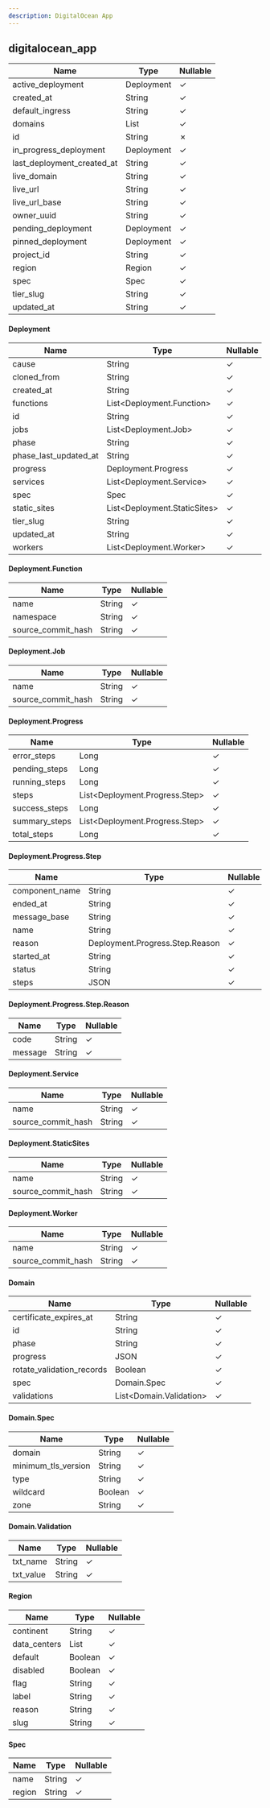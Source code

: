 ```yaml
---
description: DigitalOcean App
---
```

digitalocean_app
----------------

| **Name**                   | **Type**     | **Nullable** |
| -------------------------- | ------------ | ------------ |
| active_deployment          | Deployment   | &check;      |
| created_at                 | String       | &check;      |
| default_ingress            | String       | &check;      |
| domains                    | List<Domain> | &check;      |
| id                         | String       | &cross;      |
| in_progress_deployment     | Deployment   | &check;      |
| last_deployment_created_at | String       | &check;      |
| live_domain                | String       | &check;      |
| live_url                   | String       | &check;      |
| live_url_base              | String       | &check;      |
| owner_uuid                 | String       | &check;      |
| pending_deployment         | Deployment   | &check;      |
| pinned_deployment          | Deployment   | &check;      |
| project_id                 | String       | &check;      |
| region                     | Region       | &check;      |
| spec                       | Spec         | &check;      |
| tier_slug                  | String       | &check;      |
| updated_at                 | String       | &check;      |

#### Deployment
| **Name**              | **Type**                     | **Nullable** |
| --------------------- | ---------------------------- | ------------ |
| cause                 | String                       | &check;      |
| cloned_from           | String                       | &check;      |
| created_at            | String                       | &check;      |
| functions             | List<Deployment.Function>    | &check;      |
| id                    | String                       | &check;      |
| jobs                  | List<Deployment.Job>         | &check;      |
| phase                 | String                       | &check;      |
| phase_last_updated_at | String                       | &check;      |
| progress              | Deployment.Progress          | &check;      |
| services              | List<Deployment.Service>     | &check;      |
| spec                  | Spec                         | &check;      |
| static_sites          | List<Deployment.StaticSites> | &check;      |
| tier_slug             | String                       | &check;      |
| updated_at            | String                       | &check;      |
| workers               | List<Deployment.Worker>      | &check;      |

#### Deployment.Function
| **Name**           | **Type** | **Nullable** |
| ------------------ | -------- | ------------ |
| name               | String   | &check;      |
| namespace          | String   | &check;      |
| source_commit_hash | String   | &check;      |

#### Deployment.Job
| **Name**           | **Type** | **Nullable** |
| ------------------ | -------- | ------------ |
| name               | String   | &check;      |
| source_commit_hash | String   | &check;      |

#### Deployment.Progress
| **Name**      | **Type**                       | **Nullable** |
| ------------- | ------------------------------ | ------------ |
| error_steps   | Long                           | &check;      |
| pending_steps | Long                           | &check;      |
| running_steps | Long                           | &check;      |
| steps         | List<Deployment.Progress.Step> | &check;      |
| success_steps | Long                           | &check;      |
| summary_steps | List<Deployment.Progress.Step> | &check;      |
| total_steps   | Long                           | &check;      |

#### Deployment.Progress.Step
| **Name**       | **Type**                        | **Nullable** |
| -------------- | ------------------------------- | ------------ |
| component_name | String                          | &check;      |
| ended_at       | String                          | &check;      |
| message_base   | String                          | &check;      |
| name           | String                          | &check;      |
| reason         | Deployment.Progress.Step.Reason | &check;      |
| started_at     | String                          | &check;      |
| status         | String                          | &check;      |
| steps          | JSON                            | &check;      |

#### Deployment.Progress.Step.Reason
| **Name** | **Type** | **Nullable** |
| -------- | -------- | ------------ |
| code     | String   | &check;      |
| message  | String   | &check;      |

#### Deployment.Service
| **Name**           | **Type** | **Nullable** |
| ------------------ | -------- | ------------ |
| name               | String   | &check;      |
| source_commit_hash | String   | &check;      |

#### Deployment.StaticSites
| **Name**           | **Type** | **Nullable** |
| ------------------ | -------- | ------------ |
| name               | String   | &check;      |
| source_commit_hash | String   | &check;      |

#### Deployment.Worker
| **Name**           | **Type** | **Nullable** |
| ------------------ | -------- | ------------ |
| name               | String   | &check;      |
| source_commit_hash | String   | &check;      |

#### Domain
| **Name**                  | **Type**                | **Nullable** |
| ------------------------- | ----------------------- | ------------ |
| certificate_expires_at    | String                  | &check;      |
| id                        | String                  | &check;      |
| phase                     | String                  | &check;      |
| progress                  | JSON                    | &check;      |
| rotate_validation_records | Boolean                 | &check;      |
| spec                      | Domain.Spec             | &check;      |
| validations               | List<Domain.Validation> | &check;      |

#### Domain.Spec
| **Name**            | **Type** | **Nullable** |
| ------------------- | -------- | ------------ |
| domain              | String   | &check;      |
| minimum_tls_version | String   | &check;      |
| type                | String   | &check;      |
| wildcard            | Boolean  | &check;      |
| zone                | String   | &check;      |

#### Domain.Validation
| **Name**  | **Type** | **Nullable** |
| --------- | -------- | ------------ |
| txt_name  | String   | &check;      |
| txt_value | String   | &check;      |

#### Region
| **Name**     | **Type**     | **Nullable** |
| ------------ | ------------ | ------------ |
| continent    | String       | &check;      |
| data_centers | List<String> | &check;      |
| default      | Boolean      | &check;      |
| disabled     | Boolean      | &check;      |
| flag         | String       | &check;      |
| label        | String       | &check;      |
| reason       | String       | &check;      |
| slug         | String       | &check;      |

#### Spec
| **Name** | **Type** | **Nullable** |
| -------- | -------- | ------------ |
| name     | String   | &check;      |
| region   | String   | &check;      |
